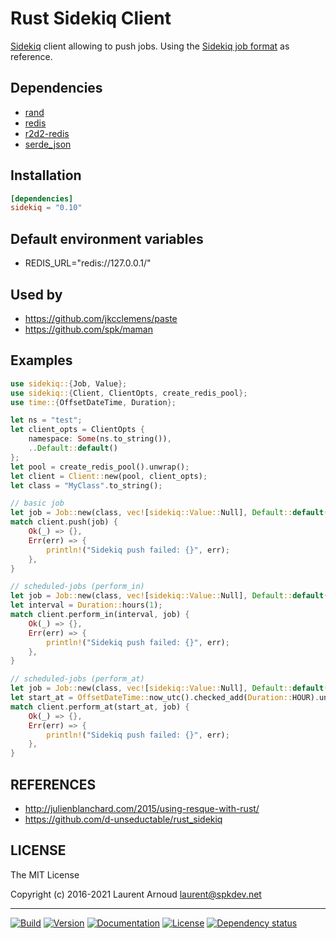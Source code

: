 # Rust Sidekiq Client

[Sidekiq](https://github.com/mperham/sidekiq) client allowing to push jobs.
Using the [Sidekiq job
format](https://github.com/mperham/sidekiq/wiki/Job-Format) as reference.

## Dependencies

* [rand](https://github.com/rust-random/rand)
* [redis](https://github.com/mitsuhiko/redis-rs)
* [r2d2-redis](https://github.com/sorccu/r2d2-redis)
* [serde_json](https://github.com/serde-rs/json)

## Installation

``` toml
[dependencies]
sidekiq = "0.10"
```

## Default environment variables

* REDIS_URL="redis://127.0.0.1/"

## Used by

* <https://github.com/jkcclemens/paste>
* <https://github.com/spk/maman>


## Examples

```rust
use sidekiq::{Job, Value};
use sidekiq::{Client, ClientOpts, create_redis_pool};
use time::{OffsetDateTime, Duration};

let ns = "test";
let client_opts = ClientOpts {
    namespace: Some(ns.to_string()),
    ..Default::default()
};
let pool = create_redis_pool().unwrap();
let client = Client::new(pool, client_opts);
let class = "MyClass".to_string();

// basic job
let job = Job::new(class, vec![sidekiq::Value::Null], Default::default());
match client.push(job) {
    Ok(_) => {},
    Err(err) => {
        println!("Sidekiq push failed: {}", err);
    },
}

// scheduled-jobs (perform_in)
let job = Job::new(class, vec![sidekiq::Value::Null], Default::default());
let interval = Duration::hours(1);
match client.perform_in(interval, job) {
    Ok(_) => {},
    Err(err) => {
        println!("Sidekiq push failed: {}", err);
    },
}

// scheduled-jobs (perform_at)
let job = Job::new(class, vec![sidekiq::Value::Null], Default::default());
let start_at = OffsetDateTime::now_utc().checked_add(Duration::HOUR).unwrap();
match client.perform_at(start_at, job) {
    Ok(_) => {},
    Err(err) => {
        println!("Sidekiq push failed: {}", err);
    },
}
```

## REFERENCES

* <http://julienblanchard.com/2015/using-resque-with-rust/>
* <https://github.com/d-unseductable/rust_sidekiq>

## LICENSE

The MIT License

Copyright (c) 2016-2021 Laurent Arnoud <laurent@spkdev.net>

---
[![Build](https://img.shields.io/github/workflow/status/spk/rust-sidekiq/CI/master.svg)](https://github.com/spk/rust-sidekiq/actions)
[![Version](https://img.shields.io/crates/v/sidekiq.svg)](https://crates.io/crates/sidekiq)
[![Documentation](https://img.shields.io/badge/doc-rustdoc-blue.svg)](https://docs.rs/sidekiq/)
[![License](https://img.shields.io/badge/license-MIT-blue.svg)](https://opensource.org/licenses/MIT "MIT")
[![Dependency status](https://deps.rs/repo/github/spk/rust-sidekiq/status.svg)](https://deps.rs/repo/github/spk/rust-sidekiq)
